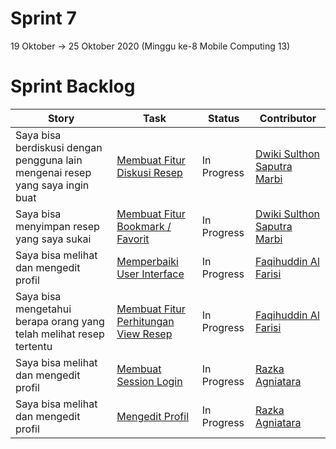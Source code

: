 # Sprint 7
19 Oktober -> 25 Oktober 2020 (Minggu ke-8 Mobile Computing 13)

# Sprint Backlog
Story | Task | Status| Contributor
--- | --- | --- | --- 
Saya bisa berdiskusi dengan pengguna lain mengenai resep yang saya ingin buat | [Membuat Fitur Diskusi Resep](https://github.com/DNABigBoss/Mobcom/issues/29) | In Progress | [Dwiki Sulthon Saputra Marbi](https://github.com/DNABigBoss)
Saya bisa menyimpan resep yang saya sukai | [Membuat Fitur Bookmark / Favorit](https://github.com/DNABigBoss/Mobcom/issues/27) | In Progress | [Dwiki Sulthon Saputra Marbi](https://github.com/DNABigBoss)
Saya bisa melihat dan mengedit profil | [Memperbaiki User Interface](https://github.com/DNABigBoss/Mobcom/issues/26) | In Progress | [Faqihuddin Al Farisi](https://github.com/falfisme)
Saya bisa mengetahui berapa orang yang telah melihat resep tertentu | [Membuat Fitur Perhitungan View Resep](https://github.com/DNABigBoss/Mobcom/issues/28) | In Progress | [Faqihuddin Al Farisi](https://github.com/falfisme)
Saya bisa melihat dan mengedit profil | [Membuat Session Login](https://github.com/DNABigBoss/Mobcom/issues/24) | In Progress | [Razka Agniatara](https://github.com/Razka173)
Saya bisa melihat dan mengedit profil  | [Mengedit Profil](https://github.com/DNABigBoss/Mobcom/issues/25) | In Progress | [Razka Agniatara](https://github.com/Razka173)

